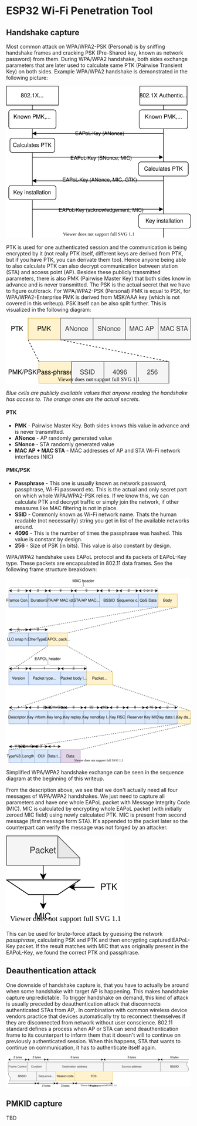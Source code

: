 # ESP32 Wi-Fi Penetration Tool


## Handshake capture
Most common attack on WPA/WPA2-PSK (Personal) is by sniffing handshake frames and cracking PSK (Pre-Shared key, known as network password) from them. During WPA/WPA2 handshake, both sides exchange parameters that are later used to calculate same PTK (Pairwise Transient Key) on both sides. Example WPA/WPA2 handshake is demonstrated in the following picture:

![WPA handshake sequence diagram](../doc/drawio/wpa-handshake-seq.drawio.svg)

PTK is used for one authenticated session and the communication is being encrypted by it (not really PTK itself, different keys are derived from PTK, but if you have PTK, you can derivate them too). Hence anyone being able to also calculate PTK can also decrypt communication between station (STA) and access point (AP). Besides these publicly transmitted parameters, there is also PMK (Pairwise Master Key) that both sides know in advance and is never transmitted. The PSK is the actual secret that we have to figure out/crack. For WPA/WPA2-PSK (Personal) PMK is equal to PSK, for WPA/WPA2-Enterprise PMK is derived from MSK/AAA key (which is not covered in this writeup). PSK itself can be also split further. This is visualized in the following diagram:

![WPA handshake sequence diagram](../doc/drawio/wpa-keys-hierarchy.drawio.svg)

*Blue cells are publicly available values that anyone reading the handshake has access to. The orange ones are the actual secrets.*

#### PTK
- **PMK** - Pairwise Master Key. Both sides knows this value in advance and is never transmitted.
- **ANonce** - AP randomly generated value
- **SNonce** - STA randomly generated value
- **MAC AP + MAC STA** - MAC addresses of AP and STA Wi-Fi network interfaces (NIC)

#### PMK/PSK
- **Passphrase** - This one is usually known as network password, passphrase, Wi-Fi password etc. This is the actual and only secret part on which whole WPA/WPA2-PSK relies. If we know this, we can calculate PTK and decrypt traffic or simply join the network, if other measures like MAC filtering is not in place.
- **SSID** - Commonly known as Wi-Fi network name. Thats the human readable (not necessarily) string you get in list of the available networks around.
- **4096** - This is the number of times the passphrase was hashed. This value is constant by design.
- **256** - Size of PSK (in bits). This value is also constant by design.

WPA/WPA2 handshake uses EAPoL protocol and its packets of EAPoL-Key type. These packets are encapsulated in 802.11 data frames. See the following frame structure breakdown:

![EAPOL-Key frame format and hierarchy](../doc/drawio/eapol-key-frame-format.drawio.svg)

Simplified WPA/WPA2 handshake exchange can be seen in the sequence diagram at the beginning of this writeup.

From the description above, we see that we don't actually need all four messages of WPA/WPA2 handshakes. We just need to capture all parameters and have one whole EAPoL packet with Message Integrity Code (MIC). MIC is calculated by encrypting whole EAPoL packet (with initially zeroed MIC field) using newly calculated PTK. MIC is present from second message (first message form STA). It's appended to the packet later so the counterpart can verify the message was not forged by an attacker. 

![MIC calculation process](../doc/drawio/mic-calculation.drawio.svg)

This can be used for brute-force attack by guessing the network *passphrase*, calculating PSK and PTK and then encrypting captured EAPoL-Key packet. If the result matches with MIC that was originally present in the EAPoL-Key, we found the correct PTK and passphrase.

## Deauthentication attack
One downside of handshake capture is, that you have to actually be around when some handshake with target AP is happening. This makes handshake capture unpredictable. To trigger handshake on demand, this kind of attack is usually preceded by deauthentication attack that disconnects authenticated STAs from AP,. In combination with common wireless device vendors practice that devices automatically try to reconnect themselves if they are disconnected from network without user conscience. 802.11 standard defines a process when AP or STA can send deauthentication frame to its counterpart to inform them that it doesn't will to continue on previously authenticated session. When this happens, STA that wants to continue on communication, it has to authenticate itself again.

![Deauthenticaion frame format](../doc/drawio/deauth-frame-format.drawio.svg)

## PMKID capture

TBD